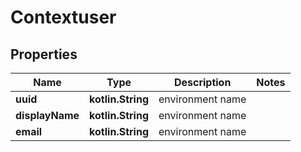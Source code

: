 
# Contextuser

## Properties
Name | Type | Description | Notes
------------ | ------------- | ------------- | -------------
**uuid** | **kotlin.String** | environment name | 
**displayName** | **kotlin.String** | environment name | 
**email** | **kotlin.String** | environment name | 



